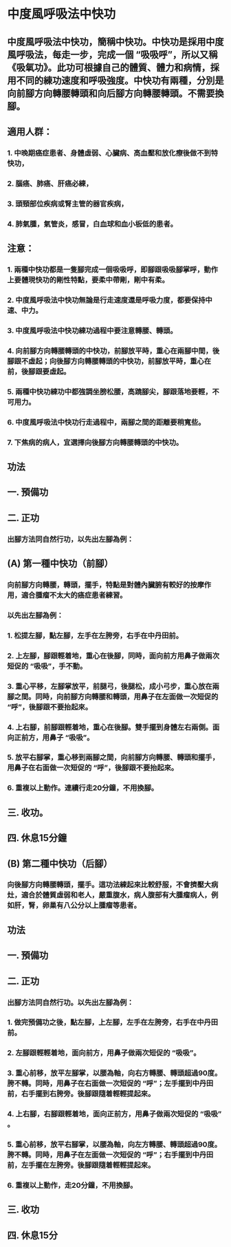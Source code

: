 # 中度風呼吸法中快功

## 中度風呼吸法中快功，簡稱中快功。中快功是採用中度風呼吸法，每走一步，完成一個 “吸吸呼”，所以又稱《吸氧功》。此功可根據自己的體質、體力和病情，採用不同的練功速度和呼吸強度。中快功有兩種，分別是向前腳方向轉腰轉頭和向后腳方向轉腰轉頭。不需要換腳。

## 適用人群：

### 1. 中晚期癌症患者、身體虛弱、心臟病、高血壓和放化療後做不到特快功，
### 2. 腦癌、肺癌、肝癌必練，
### 3. 頭頸部位疾病或腎主管的器官疾病，
### 4. 肺氣腫，氣管炎，感冒，白血球和血小板低的患者。

## 注意：

### 1. 兩種中快功都是一隻腳完成一個吸吸呼，即腳跟吸吸腳掌呼，動作上要體現快功的剛性特點，要柔中帶剛，剛中有柔。
### 2. 中度風呼吸法中快功無論是行走速度還是呼吸力度，都要保持中速、中力。
### 3. 中度風呼吸法中快功練功過程中要注意轉腰、轉頭。
### 4. 向前腳方向轉腰轉頭的中快功，前腳放平時，重心在兩腳中間，後腳跟不虛起；向後腳方向轉腰轉頭的中快功，前腳放平時，重心在前，後腳跟要虛起。
### 5. 兩種中快功練功中都強調坐膀松腰，高蹺腳尖，腳跟落地要輕，不可用力。
### 6. 中度風呼吸法中快功行走過程中，兩腳之間的距離要稍寬些。
### 7. 下焦病的病人，宜選擇向後腳方向轉腰轉頭的中快功。

## 功法

## 一. 預備功

## 二. 正功

### 出腳方法同自然行功，以先出左腳為例：

## (A) 第一種中快功（前腳）

### 向前腳方向轉腰，轉頭，擺手，特點是對體內臟腑有較好的按摩作用，適合腫瘤不太大的癌症患者練習。
### 以先出左腳為例：

### 1. 松提左腳，點左腳，左手在左胯旁，右手在中丹田前。
### 2. 上左腳，腳跟輕着地，重心在後腳，同時，面向前方用鼻子做兩次短促的 “吸吸”，手不動。
### 3. 重心平移，左腳掌放平，前腿弓，後腿松，成小弓步，重心放在兩腳之間。同時，向前腳方向轉腰和轉頭，用鼻子在左面做一次短促的 “呼”，後腳跟不要抬起來。
### 4. 上右腳，前腳跟輕着地，重心在後腳。雙手擺到身體左右兩側。面向正前方，用鼻子 “吸吸”。
### 5. 放平右腳掌，重心移到兩腳之間，向前腳方向轉腰、轉頭和擺手，用鼻子在右面做一次短促的 “呼”，後腳跟不要抬起來。
### 6. 重複以上動作。連續行走20分鐘，不用換腳。

## 三. 收功。

## 四. 休息15分鐘

## (B) 第二種中快功（后腳）

### 向後腳方向轉腰轉頭，擺手。這功法練起來比較舒服，不會擠壓大病灶，適合於體質虛弱和老人，嚴重腹水，病人腹部有大腫瘤病人，例如肝，腎，卵巢有八公分以上腫瘤等患者。

## 功法

## 一. 預備功

## 二. 正功

### 出腳方法同自然行功。以先出左腳為例：

### 1. 做完預備功之後，點左腳，上左腳，左手在左胯旁，右手在中丹田前。
### 2. 左腳跟輕輕着地，面向前方，用鼻子做兩次短促的 “吸吸”。
### 3. 重心前移，放平左腳掌，以腰為軸，向右方轉腰、轉頭超過90度。胯不轉。同時，用鼻子在右面做一次短促的 “呼”；左手擺到中丹田前，右手擺到右胯旁。後腳跟隨着輕輕提起來。
### 4. 上右腳，右腳跟輕着地，面向正前方，用鼻子做兩次短促的 “吸吸” 。
### 5. 重心前移，放平右腳掌，以腰為軸，向左方轉腰、轉頭超過90度。胯不轉。同時，用鼻子在左面做一次短促的 “呼”；右手擺到中丹田前，左手擺在左胯旁。後腳跟隨着輕輕提起來。
### 6. 重複以上動作，走20分鐘，不用換腳。

## 三. 收功

## 四. 休息15分
